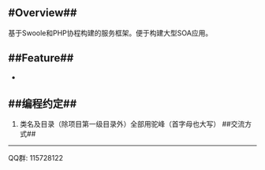 #Overview##
----
基于Swoole和PHP协程构建的服务框架。便于构建大型SOA应用。


##Feature##
----
*

##编程约定##
----


1.  类名及目录（除项目第一级目录外）全部用驼峰（首字母也大写）
##交流方式##
----
QQ群: 115728122